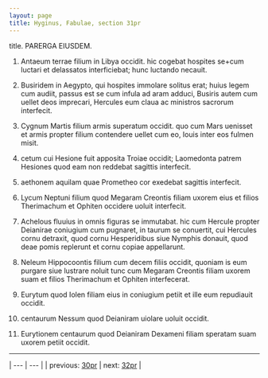 ```yaml
---
layout: page
title: Hyginus, Fabulae, section 31pr
---
```


title. PARERGA EIUSDEM.



1. Antaeum terrae filium in Libya occidit. hic cogebat hospites se+cum luctari et delassatos interficiebat; hunc luctando necauit.



2. Busiridem in Aegypto, qui hospites immolare solitus erat; huius legem cum audiit, passus est se cum infula ad aram adduci, Busiris autem cum uellet deos imprecari, Hercules eum claua ac ministros sacrorum interfecit.



3. Cygnum Martis filium armis superatum occidit. quo cum Mars uenisset et armis propter filium contendere uellet cum eo, Iouis inter eos fulmen misit.



4. cetum cui Hesione fuit apposita Troiae occidit; Laomedonta patrem Hesiones quod eam non reddebat sagittis interfecit.



5. aethonem aquilam quae Prometheo cor exedebat sagittis interfecit.



6. Lycum Neptuni filium quod Megaram Creontis filiam uxorem eius et filios Therimachum et Ophiten occidere uoluit interfecit.



7. Achelous fluuius in omnis figuras se immutabat. hic cum Hercule propter Deianirae coniugium cum pugnaret, in taurum se conuertit, cui Hercules cornu detraxit, quod cornu Hesperidibus siue Nymphis donauit, quod deae pomis replerunt et cornu copiae appellarunt.



8. Neleum Hippocoontis filium cum decem filiis occidit, quoniam is eum purgare siue lustrare noluit tunc cum Megaram Creontis filiam uxorem suam et filios Therimachum et Ophiten interfecerat.



9. Eurytum quod Iolen filiam eius in coniugium petiit et ille eum repudiauit occidit.



10. centaurum Nessum quod Deianiram uiolare uoluit occidit.



11. Eurytionem centaurum quod Deianiram Dexameni filiam speratam suam uxorem petiit occidit.



---

| --- | --- |
| previous: [30pr](../30pr/) | next: [32pr](../32pr/) |